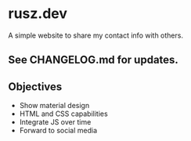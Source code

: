 # rusz.dev
 A simple website to share my contact info with others.

## See CHANGELOG.md for updates.

## Objectives
- Show material design
- HTML and CSS capabilities
- Integrate JS over time
- Forward to social media
